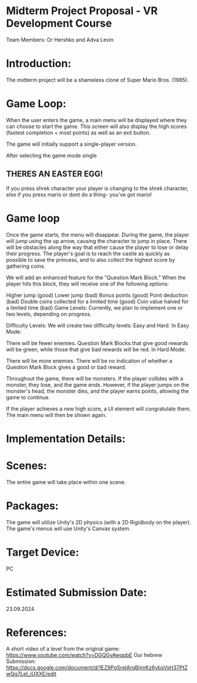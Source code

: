 # Midterm Project Proposal - VR Development Course
Team Members: Or Hershko and Adva Levin

# Introduction:
The midterm project will be a shameless clone of Super Mario Bros. (1985).

# Game Loop:
When the user enters the game, a main menu will be displayed where they can choose to start the game. This screen will also display the high scores (fastest completion + most points) as well as an exit button.

The game will initially support a single-player version.

After selecting the game mode single

## THERES AN EASTER EGG!
If you press shrek character your player is changing to the shrek character, else if you press mario or dont do a thing- you've got mario!

# Game loop
Once the game starts, the menu will disappear. During the game, the player will jump using the up arrow, causing the character to jump in place. There will be obstacles along the way that either cause the player to lose or delay their progress. The player's goal is to reach the castle as quickly as possible to save the princess, and to also collect the highest score by gathering coins.

We will add an enhanced feature for the "Question Mark Block." When the player hits this block, they will receive one of the following options:

Higher jump (good)
Lower jump (bad)
Bonus points (good)
Point deduction (bad)
Double coins collected for a limited time (good)
Coin value halved for a limited time (bad)
Game Levels:
Currently, we plan to implement one or two levels, depending on progress.

Difficulty Levels:
We will create two difficulty levels: Easy and Hard.
In Easy Mode:

There will be fewer enemies.
Question Mark Blocks that give good rewards will be green, while those that give bad rewards will be red.
In Hard Mode:

There will be more enemies.
There will be no indication of whether a Question Mark Block gives a good or bad reward.

Throughout the game, there will be monsters. If the player collides with a monster, they lose, and the game ends. However, if the player jumps on the monster's head, the monster dies, and the player earns points, allowing the game to continue.

If the player achieves a new high score, a UI element will congratulate them. The main menu will then be shown again.

# Implementation Details:
 # Scenes:
The entire game will take place within one scene.

# Packages:
The game will utilize Unity's 2D physics (with a 2D Rigidbody on the player).
The game's menus will use Unity's Canvas system.

# Target Device:
PC
# Estimated Submission Date:
23.09.2024
# References:
A short video of a level from the original game:
https://www.youtube.com/watch?v=DGQGvAwqpbE
Our hebrew Submission:
https://docs.google.com/document/d/1EZ9PgSreIArqBijmKz6ybsVsH37PtZwQg7LeI_iUXXE/edit


